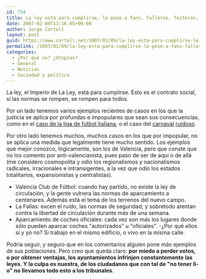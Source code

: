 ```yaml
---
id: 734
title: La ley está para cumplirse, le pese a fans, falleros, festeros, o a quién le pese
date: 2007-02-09T13:16:05+00:00
author: Jorge Cortell
layout: post
guid: https://www.cortell.net/2007/02/09/la-ley-esta-para-cumplirse-le-pese-a-fans-falleros-festeros-o-a-quien-le-pese/
permalink: /2007/02/09/la-ley-esta-para-cumplirse-le-pese-a-fans-falleros-festeros-o-a-quien-le-pese/
categories:
  - ¿Por qué no? ¿Utopías?
  - General
  - Noticias
  - Sociedad y polí­tica
---
```

La ley, el Imperio de La Ley, está para cumplirse. Esto es el contrato social, si las normas se rompen, se rompen para todos.

Por un lado tenemos varios ejemplos recientes de casos en los que la justicia se aplica por profundas e impopulares que sean sus consecuencias, como en el <a target="_blank" title="ABC" href="https://www.abc.es/20070206/deportes-futbol/italia-cierra-estadios-seguridad_200702060329.html">caso de la liga de fútbol italiana</a>, o el caso del <a target="_blank" title="Canarias 7" href="https://www.canarias7.es/articulo.cfm?Id=45793">carnaval</a> <a target="_blank" title="Canarias 7" href="https://www.canarias7.es/articulo.cfm?Id=45884">ruidoso</a>.

Por otro lado tenemos muchos, muchos casos en los que por impopular, no se aplica una medida que legalmente tiene mucho sentido. Los ejemplos que mejor conozco, lógicamente, son los de Valencia, pero que conste que no los comento por anti-valencianista, pues paso de ser de aquí­ o de allá (me considero cosmopolita y odio los regionalismos y nacionalismos radicales, irracionales e intransigentes, a la vez que odio los estados totalitarios, expansionistas y centralistas).

  * Valencia Club de Fútbol: cuando hay partido, no existe la ley de circulación, y la gente vulnera las normas de aparcamiento a centenares. Además está el tema de los terrenos del nuevo campo.
  * La Fallas: excen el ruí­do, las normas de seguridad, y sobretodo atentan contra la libertad de circulación durante más de una semana.
  * Aparcamiento de coches oficiales: cada vez son más los lugares donde sólo pueden aparcar coches "autorizados" u "oficiales". -¿Por qué ellos sí­ y yo no? Si trabajo en el mismo edificio, o vivo en la misma calle.

Podrí­a seguir, y seguro que en los comentarios alguien pone más ejemplos de sus poblaciones. Pero creo que queda claro: **por miedo a perder votos, o por obtener ventajas, los ayuntamientos infrinjen constantemente las leyes. Y la culpa es nuestra, de los ciudadanos que con tal de "no tener lí­o" no llevamos todo esto a los tribunales**.